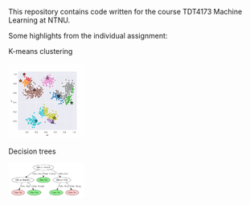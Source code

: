 This repository contains code written for the course TDT4173 Machine Learning at NTNU.

Some highlights from the individual assignment:

K-means clustering

<img src="https://github.com/henrfr/Machine-Learning-TDT4173/blob/main/IndividualAssignment/k_means/animation.gif" width="30%" height="50%">

Decision trees

<img src="https://github.com/henrfr/Machine-Learning-TDT4173/blob/main/IndividualAssignment/decision_tree/dataset_1.png " width="30%" height="50%">



